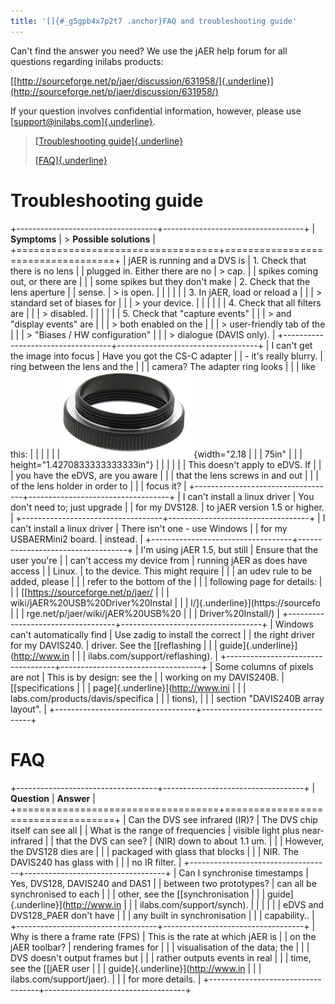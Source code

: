 ```yaml
---
title: '[]{#_g5gpb4x7p2t7 .anchor}FAQ and troubleshooting guide'
---
```


Can't find the answer you need? We use the jAER help forum for all
questions regarding inilabs products:

[[http://sourceforge.net/p/jaer/discussion/631958/]{.underline}](http://sourceforge.net/p/jaer/discussion/631958/)

If your question involves confidential information, however, please use
[[support@inilabs.com]{.underline}](mailto:support@inilabs.com).

> [[Troubleshooting guide]{.underline}](#troubleshooting-guide)
>
> [[FAQ]{.underline}](#faq)

Troubleshooting guide
=====================

+-----------------------------------+-----------------------------------+
| **Symptoms**                      | > **Possible solutions**          |
+===================================+===================================+
| jAER is running and a DVS is      | 1.  Check that there is no lens   |
| plugged in. Either there are no   |     > cap.                        |
| spikes coming out, or there are   |                                   |
| some spikes but they don\'t make  | 2.  Check that the lens aperture  |
| sense.                            |     > is open.                    |
|                                   |                                   |
|                                   | 3.  In jAER, load or reload a     |
|                                   |     > standard set of biases for  |
|                                   |     > your device.                |
|                                   |                                   |
|                                   | 4.  Check that all filters are    |
|                                   |     > disabled.                   |
|                                   |                                   |
|                                   | 5.  Check that "capture events"   |
|                                   |     > and "display events" are    |
|                                   |     > both enabled on the         |
|                                   |     > user-friendly tab of the    |
|                                   |     > "Biases / HW configuration" |
|                                   |     > dialogue (DAVIS only).      |
+-----------------------------------+-----------------------------------+
| I can't get the image into focus  | Have you got the CS-C adapter     |
| - it's really blurry.             | ring between the lens and the     |
|                                   | camera? The adapter ring looks    |
|                                   | like this:                        |
|                                   |                                   |
|                                   | ![](media/image2.png){width="2.18 |
|                                   | 75in"                             |
|                                   | height="1.4270833333333333in"}    |
|                                   |                                   |
|                                   | This doesn't apply to eDVS. If    |
|                                   | you have the eDVS, are you aware  |
|                                   | that the lens screws in and out   |
|                                   | of the lens holder in order to    |
|                                   | focus it?                         |
+-----------------------------------+-----------------------------------+
| I can't install a linux driver    | You don't need to; just upgrade   |
| for my DVS128.                    | to jAER version 1.5 or higher.    |
+-----------------------------------+-----------------------------------+
| I can't install a linux driver    | There isn't one - use Windows     |
| for my USBAERMini2 board.         | instead.                          |
+-----------------------------------+-----------------------------------+
| I'm using jAER 1.5, but still     | Ensure that the user you're       |
| can't access my device from       | running jAER as does have access  |
| Linux.                            | to the device. This might require |
|                                   | an udev rule to be added, please  |
|                                   | refer to the bottom of the        |
|                                   | following page for details:       |
|                                   | [[https://sourceforge.net/p/jaer/ |
|                                   | wiki/jAER%20USB%20Driver%20Instal |
|                                   | l/]{.underline}](https://sourcefo |
|                                   | rge.net/p/jaer/wiki/jAER%20USB%20 |
|                                   | Driver%20Install/)                |
+-----------------------------------+-----------------------------------+
| Windows can't automatically find  | Use zadig to install the correct  |
| the right driver for my DAVIS240. | driver. See the [[reflashing      |
|                                   | guide]{.underline}](http://www.in |
|                                   | ilabs.com/support/reflashing).    |
+-----------------------------------+-----------------------------------+
| Some columns of pixels are not    | This is by design: see the        |
| working on my DAVIS240B.          | [[specifications                  |
|                                   | page]{.underline}](http://www.ini |
|                                   | labs.com/products/davis/specifica |
|                                   | tions),                           |
|                                   | section "DAVIS240B array layout". |
+-----------------------------------+-----------------------------------+

FAQ
===

+-----------------------------------+-----------------------------------+
| **Question**                      | **Answer**                        |
+===================================+===================================+
| Can the DVS see infrared (IR)?    | The DVS chip itself can see all   |
| What is the range of frequencies  | visible light plus near-infrared  |
| that the DVS can see?             | (NIR) down to about 1.1 um.       |
|                                   | However, the DVS128 dies are      |
|                                   | packaged with glass that blocks   |
|                                   | NIR. The DAVIS240 has glass with  |
|                                   | no IR filter.                     |
+-----------------------------------+-----------------------------------+
| Can I synchronise timestamps      | Yes, DVS128, DAVIS240 and DAS1    |
| between two prototypes?           | can all be synchronised to each   |
|                                   | other, see the [[synchronisation  |
|                                   | guide]{.underline}](http://www.in |
|                                   | ilabs.com/support/synch).         |
|                                   |                                   |
|                                   | eDVS and DVS128\_PAER don't have  |
|                                   | any built in synchronisation      |
|                                   | capability..                      |
+-----------------------------------+-----------------------------------+
| Why is there a frame rate (FPS)   | This is the rate at which jAER is |
| on the jAER toolbar?              | rendering frames for              |
|                                   | visualisation of the data; the    |
|                                   | DVS doesn't output frames but     |
|                                   | rather outputs events in real     |
|                                   | time, see the [[jAER user         |
|                                   | guide]{.underline}](http://www.in |
|                                   | ilabs.com/support/jaer).          |
|                                   | for more details.                 |
+-----------------------------------+-----------------------------------+
